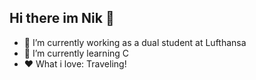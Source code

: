 ## Hi there im Nik 👋

- 🔭 I’m currently working as a dual student at Lufthansa
- 🌱 I’m currently learning C
- ❤️ What i love: Traveling!
<!--
**Edamame04/Edamame04** is a ✨ _special_ ✨ repository because its `README.md` (this file) appears on your GitHub profile.

Here are some ideas to get you started:

- 🔭 I’m currently working on ...
- 🌱 I’m currently learning ...
- 👯 I’m looking to collaborate on ...
- 🤔 I’m looking for help with ...
- 💬 Ask me about ...
- 📫 How to reach me: ...
- 😄 Pronouns: ...
- ⚡ Fun fact: ...
-->
